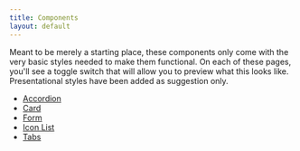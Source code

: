 ```yaml
---
title: Components
layout: default
---
```


Meant to be merely a starting place, these components only come with the very basic styles needed to make them functional. On each of these pages, you'll see a toggle switch that will allow you to preview what this looks like. Presentational styles have been added as suggestion only.

<ul class="page-grid">
    <li><a href="{{ site.baseurl }}/components/accordion">Accordion</a></li>
    <li><a href="{{ site.baseurl }}/components/card">Card</a></li>
    <li><a href="{{ site.baseurl }}/components/form">Form</a></li>
    <li><a href="{{ site.baseurl }}/components/icon-list">Icon List</a></li>
    <li><a href="{{ site.baseurl }}/components/tabs">Tabs</a></li>
</ul>